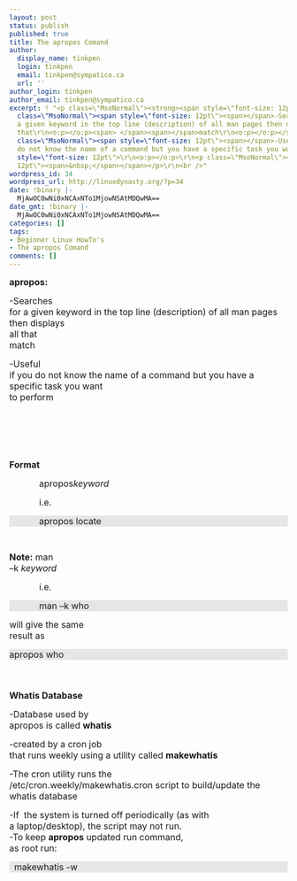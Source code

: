 ```yaml
---
layout: post
status: publish
published: true
title: The apropos Comand
author:
  display_name: tinkpen
  login: tinkpen
  email: tinkpen@sympatico.ca
  url: ''
author_login: tinkpen
author_email: tinkpen@sympatico.ca
excerpt: ! "<p class=\"MsoNormal\"><strong><span style=\"font-size: 12pt\">apropos:\r\n<o:p></o:p></span></strong></p>\r\n<p
  class=\"MsoNormal\"><span style=\"font-size: 12pt\"><span></span>-Searches\r\nfor
  a given keyword in the top line (description) of all man pages then displays\r\nall
  that\r\n<o:p></o:p><span> </span><span></span>match\r\n<o:p></o:p></span></p>\r\n<p
  class=\"MsoNormal\"><span style=\"font-size: 12pt\"><span></span>-Useful\r\nif you
  do not know the name of a command but you have a specific task you want\r\nto&nbsp;<span></span><span></span>perform\r\n<o:p></o:p></span><strong><span
  style=\"font-size: 12pt\">\r\n<o:p></o:p>\r\n<p class=\"MsoNormal\"><span style=\"font-size:
  12pt\"><span>&nbsp;</span></span></p>\r\n<br />"
wordpress_id: 34
wordpress_url: http://linuxdynasty.org/?p=34
date: !binary |-
  MjAwOC0wNi0xNCAxNTo1MjowNSAtMDQwMA==
date_gmt: !binary |-
  MjAwOC0wNi0xNCAxNTo1MjowNSAtMDQwMA==
categories: []
tags:
- Beginner Linux HowTo's
- The apropos Comand
comments: []
---
```

<p class="MsoNormal"><strong><span style="font-size: 12pt">apropos:<br />
<o:p></o:p></span></strong></p>
<p class="MsoNormal"><span style="font-size: 12pt"><span></span>-Searches<br />
for a given keyword in the top line (description) of all man pages then displays<br />
all that<br />
<o:p></o:p><span> </span><span></span>match<br />
<o:p></o:p></span></p>
<p class="MsoNormal"><span style="font-size: 12pt"><span></span>-Useful<br />
if you do not know the name of a command but you have a specific task you want<br />
to&nbsp;<span></span><span></span>perform<br />
<o:p></o:p></span><strong><span style="font-size: 12pt"><br />
<o:p></o:p></p>
<p class="MsoNormal"><span style="font-size: 12pt"><span>&nbsp;</span></span></p>
<p><a id="more"></a><a id="more-34"></a></p>
<p class="MsoNormal"><span style="font-size: 12pt"><span>&nbsp;</span></span></p>
<p></span></strong></p>
<p class="MsoNormal"><strong><span style="font-size: 12pt">Format</span></strong><span style="font-size: 12pt"><br />
<o:p></o:p></span></p>
<p class="MsoNormal"><span style="font-size: 12pt"><span>&nbsp;&nbsp;&nbsp;&nbsp;&nbsp;&nbsp;&nbsp;&nbsp;&nbsp;&nbsp;&nbsp; </span>apropos<em>keyword</em><br />
<o:p></o:p></span></p>
<p class="MsoNormal"><span style="font-size: 12pt"><span>&nbsp;&nbsp;&nbsp;&nbsp;&nbsp;&nbsp;&nbsp;&nbsp;&nbsp;&nbsp;&nbsp; </span>i.e.<br />
<o:p></o:p></span></p>
<p class="MsoNormal" style="background: rgb(230, 230, 230) none repeat scroll 0% 50%; -moz-background-clip: -moz-initial; -moz-background-origin: -moz-initial; -moz-background-inline-policy: -moz-initial"><span style="font-size: 12pt"><span>&nbsp;&nbsp;&nbsp;&nbsp;&nbsp;&nbsp;&nbsp;&nbsp;&nbsp;&nbsp;&nbsp; </span>apropos locate<span>&nbsp; </span><br />
<o:p></o:p></span></p>
<p class="MsoNormal"><strong><span style="font-size: 12pt"></p>
<p>&nbsp;</p>
<p></span></strong></p>
<p class="MsoNormal"><span style="font-size: 12pt"><span><strong>Note:</strong> </span>man<br />
–k <em>keyword</em><br />
<o:p></o:p></span></p>
<p class="MsoNormal"><span style="font-size: 12pt"><span>&nbsp;&nbsp;&nbsp;&nbsp;&nbsp;&nbsp;&nbsp;&nbsp;&nbsp;&nbsp;&nbsp; </span>i.e.<br />
<o:p></o:p></span></p>
<p class="MsoNormal" style="background: rgb(230, 230, 230) none repeat scroll 0% 50%; -moz-background-clip: -moz-initial; -moz-background-origin: -moz-initial; -moz-background-inline-policy: -moz-initial"><span style="background: rgb(230, 230, 230) none repeat scroll 0% 50%; font-size: 12pt; -moz-background-clip: -moz-initial; -moz-background-origin: -moz-initial; -moz-background-inline-policy: -moz-initial"><span>&nbsp;&nbsp;&nbsp;&nbsp;&nbsp;&nbsp;&nbsp;&nbsp;&nbsp;&nbsp;&nbsp; </span>man –k who </span><strong><span style="font-size: 12pt"><br />
<o:p></o:p></span></strong></p>
<p class="LinuxCommandChar"><span style="font-size: 12pt">will give the same<br />
result as<br />
<o:p></o:p></span></p>
<p class="LinuxCommandChar" style="background: rgb(230, 230, 230) none repeat scroll 0% 50%; -moz-background-clip: -moz-initial; -moz-background-origin: -moz-initial; -moz-background-inline-policy: -moz-initial"><span style="font-size: 12pt">apropos who<br />
<o:p></o:p></span></p>
<p class="LinuxCommandChar"><span style="font-size: 12pt"><br />
<o:p>&nbsp;</o:p><br />
</span><strong><span style="font-size: 12pt">Whatis Database</span></strong><span style="font-size: 12pt"><br />
<o:p></o:p></span></p>
<p class="LinuxCommandChar"><span style="font-size: 12pt">-Database used by<br />
apropos is called <strong>whatis</strong><br />
<o:p></o:p> </span></p>
<p class="LinuxCommandChar"><span style="font-size: 12pt">-created by a cron job<br />
that runs weekly using a utility called <strong>makewhatis</strong><br />
<o:p></o:p></span></p>
<p class="LinuxCommandChar"><span style="font-size: 12pt">-<a id="iddle9960" name="iddle9960"></a><a id="iddle9958" name="iddle9958"></a><a id="iddle9782" name="iddle9782"></a><a id="iddle9764" name="iddle9764"></a><a id="iddle9501" name="iddle9501"></a><a id="iddle9460" name="iddle9460"></a><a id="iddle9190" name="iddle9190"></a><a id="iddle6026" name="iddle6026"></a><a id="iddle5773" name="iddle5773"></a><a id="iddle5771" name="iddle5771"></a><a id="iddle2940" name="iddle2940"></a><a id="iddle2920" name="iddle2920"></a>The cron utility runs the<br />
/etc/cron.weekly/makewhatis.cron script to build/update the whatis database<br />
<o:p></o:p></span></p>
<p class="LinuxCommandChar"><span style="font-size: 12pt">-If <span>&nbsp;</span>the system is turned off periodically (as with<br />
a laptop/desktop), the script may not run. <br />
-To keep <strong>apropos</strong> updated run command,<br />
as root run:<br />
<o:p></o:p></span></p>
<p class="LinuxCommandChar" style="background: rgb(230, 230, 230) none repeat scroll 0% 50%; -moz-background-clip: -moz-initial; -moz-background-origin: -moz-initial; -moz-background-inline-policy: -moz-initial"><span style="font-size: 12pt"><span>&nbsp; </span>makewhatis -w<br />
<o:p></o:p></span></p>
<p class="MsoNormal"><span><br />
<o:p>&nbsp;</o:p></span></p>
<p>&nbsp;</p>
